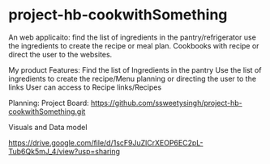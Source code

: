 # project-hb-cookwithSomething
An web applicaito: find the list of ingredients in the pantry/refrigerator use the ingredients to create the recipe or meal plan.
Cookbooks with recipe or direct the user to the websites.

My product Features:
Find the list of Ingredients in the pantry
Use the list of ingredients to create the recipe/Menu planning or directing the user to the links
User can access to Recipe links/Recipes


Planning:
Project Board:
https://github.com/ssweetysingh/project-hb-cookwithSomething.git

Visuals and Data model

https://drive.google.com/file/d/1scF9JuZlCrXEOP6EC2pL-Tub6Qk5mJ_4/view?usp=sharing





